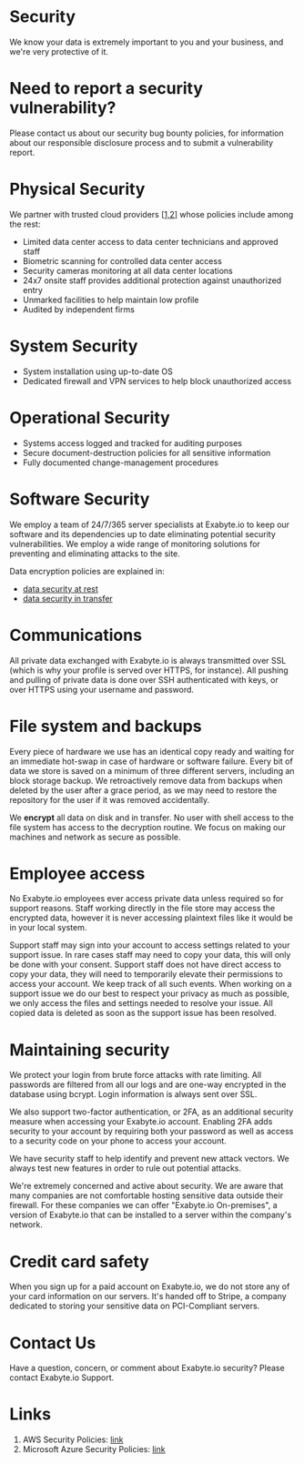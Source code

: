 # Security

We know your data is extremely important to you and your business, and we're very protective of it.

# Need to report a security vulnerability?

Please contact us about our security bug bounty policies, for information about our responsible disclosure process and to submit a vulnerability report.

# Physical Security

We partner with trusted cloud providers [[1,2](#links)] whose policies include among the rest:

- Limited data center access to data center technicians and approved staff
- Biometric scanning for controlled data center access
- Security cameras monitoring at all data center locations
- 24x7 onsite staff provides additional protection against unauthorized entry
- Unmarked facilities to help maintain low profile
- Audited by independent firms

# System Security

- System installation using up-to-date OS
- Dedicated firewall and VPN services to help block unauthorized access
<!-- TODO: enable when ready -->
<!-- - Distributed Denial of Service (DDoS) mitigation services powered by industry-leading solutions -->

# Operational Security

<!-- TODO: enable when ready -->
<!-- - Our primary data center operations are regularly audited by independent firms against an ISAE 3000/AT 101 Type 2 Examination standard -->
- Systems access logged and tracked for auditing purposes
- Secure document-destruction policies for all sensitive information
- Fully documented change-management procedures

# Software Security

We employ a team of 24/7/365 server specialists at Exabyte.io to keep our software and its dependencies up to date eliminating potential security vulnerabilities. We employ a wide range of monitoring solutions for preventing and eliminating attacks to the site. 

Data encryption policies are explained in:

- [data security at rest](data-security-at-rest.md)
- [data security in transfer](data-security-in-transfer.md)

# Communications

All private data exchanged with Exabyte.io is always transmitted over SSL (which is why your profile is served over HTTPS, for instance). All pushing and pulling of private data is done over SSH authenticated with keys, or over HTTPS using your username and password.

# File system and backups

Every piece of hardware we use has an identical copy ready and waiting for an immediate hot-swap in case of hardware or software failure. Every bit of data we store is saved on a minimum of three different servers, including an block storage backup. We retroactively remove data from backups when deleted by the user after a grace period, as we may need to restore the repository for the user if it was removed accidentally.

We **encrypt** all data on disk and in transfer. No user with shell access to the file system has access to the decryption routine. We focus on making our machines and network as secure as possible.

# Employee access

No Exabyte.io employees ever access private data unless required so for support reasons. Staff working directly in the file store may access the encrypted data, however it is never accessing plaintext files like it would be in your local system. 

Support staff may sign into your account to access settings related to your support issue. In rare cases staff may need to copy your data, this will only be done with your consent. Support staff does not have direct access to copy your data, they will need to temporarily elevate their permissions to access your account. We keep track of all such events. When working on a support issue we do our best to respect your privacy as much as possible, we only access the files and settings needed to resolve your issue. All copied data is deleted as soon as the support issue has been resolved.

# Maintaining security

We protect your login from brute force attacks with rate limiting. All passwords are filtered from all our logs and are one-way encrypted in the database using bcrypt. Login information is always sent over SSL.

We also support two-factor authentication, or 2FA, as an additional security measure when accessing your Exabyte.io account. Enabling 2FA adds security to your account by requiring both your password as well as access to a security code on your phone to access your account.

We have security staff to help identify and prevent new attack vectors. We always test new features in order to rule out potential attacks.

<!-- TODO: enable when ready -->
<!-- We also maintain relationships with reputable security firms to perform regular penetration tests and ongoing audits of Exabyte.io and its code. -->

We're extremely concerned and active about security. We are aware that many companies are not comfortable hosting sensitive data outside their firewall. For these companies we can offer "Exabyte.io On-premises", a version of Exabyte.io that can be installed to a server within the company's network.

# Credit card safety

When you sign up for a paid account on Exabyte.io, we do not store any of your card information on our servers. It's handed off to Stripe, a company dedicated to storing your sensitive data on PCI-Compliant servers.

# Contact Us

Have a question, concern, or comment about Exabyte.io security? Please contact Exabyte.io Support.

# Links

1. AWS Security Policies: [link](https://aws.amazon.com/whitepapers/overview-of-security-processes/)
1. Microsoft Azure Security Policies: [link](https://azure.microsoft.com/en-us/support/legal/security-overview/)
